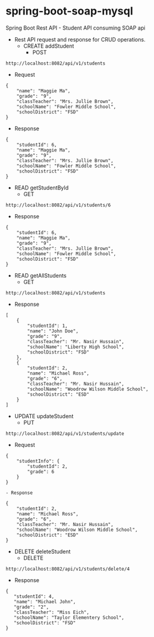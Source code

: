 # spring-boot-soap-mysql
Spring Boot Rest API - Student API consuming SOAP api

- Rest API request and response for CRUD operations.
  - CREATE addStudent
    - POST
```aidl
http://localhost:8082/api/v1/students
```
  - Request
```$xslt
{
    "name": "Maggie Ma",
    "grade": "9",
    "classTeacher": "Mrs. Jullie Brown",
    "schoolName": "Fowler Middle School",
    "schoolDistrict": "FSD"
}
```
 - Response
```$xslt
{
    "studentId": 6,
    "name": "Maggie Ma",
    "grade": "9",
    "classTeacher": "Mrs. Jullie Brown",
    "schoolName": "Fowler Middle School",
    "schoolDistrict": "FSD"
}
```
  - READ getStudentById
    - GET
```aidl
http://localhost:8082/api/v1/students/6
```
 - Response
```$xslt
{
    "studentId": 6,
    "name": "Maggie Ma",
    "grade": "9",
    "classTeacher": "Mrs. Jullie Brown",
    "schoolName": "Fowler Middle School",
    "schoolDistrict": "FSD"
}
```
  - READ getAllStudents
    - GET
```aidl
http://localhost:8082/api/v1/students
```
   - Response
```
[
    {
        "studentId": 1,
        "name": "John Doe",
        "grade": "9",
        "classTeacher": "Mr. Nasir Hussain",
        "schoolName": "Liberty High School",
        "schoolDistrict": "FSD"
    },
    {
        "studentId": 2,
        "name": "Michael Ross",
        "grade": "6",
        "classTeacher": "Mr. Nasir Hussain",
        "schoolName": "Woodrow Wilson Middle School",
        "schoolDistrict": "ESD"
    }
]
```
  - UPDATE updateStudent
    - PUT
```aidl
http://localhost:8082/api/v1/students/update
```
  - Request
```
{
    "studentInfo": {
        "studentId": 2,
        "grade": 6
    }
}
```
    - Response
```
{
    "studentId": 2,
    "name": "Michael Ross",
    "grade": "6",
    "classTeacher": "Mr. Nasir Hussain",
    "schoolName": "Woodrow Wilson Middle School",
    "schoolDistrict": "ESD"
}
```
  - DELETE deleteStudent
    - DELETE
```aidl
http://localhost:8082/api/v1/students/delete/4
```
   - Response
```
{
   "studentId": 4,
   "name": "Michael John",
   "grade": "2",
   "classTeacher": "Miss Eich",
   "schoolName": "Taylor Elementery School",
   "schoolDistrict": "FSD"
}
```
